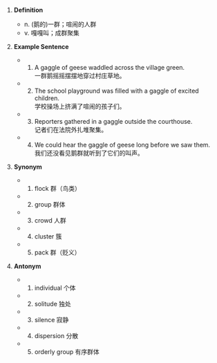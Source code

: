 1. **Definition**  
	- n. (鹅的)一群；喧闹的人群  
	- v. 嘎嘎叫；成群聚集  

2. **Example Sentence**  
	- 1. A gaggle of geese waddled across the village green.  
		一群鹅摇摇摆摆地穿过村庄草地。  
	- 2. The school playground was filled with a gaggle of excited children.  
		学校操场上挤满了喧闹的孩子们。  
	- 3. Reporters gathered in a gaggle outside the courthouse.  
		记者们在法院外扎堆聚集。  
	- 4. We could hear the gaggle of geese long before we saw them.  
		我们还没看见鹅群就听到了它们的叫声。  

3. **Synonym**  
	- 1. flock 群（鸟类）  
	- 2. group 群体  
	- 3. crowd 人群  
	- 4. cluster 簇  
	- 5. pack 群（贬义）  

4. **Antonym**  
	- 1. individual 个体  
	- 2. solitude 独处  
	- 3. silence 寂静  
	- 4. dispersion 分散  
	- 5. orderly group 有序群体  
